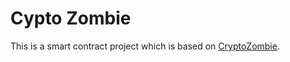 # Cypto Zombie

This is a smart contract project which is based on [CryptoZombie](https://cryptozombies.io/).